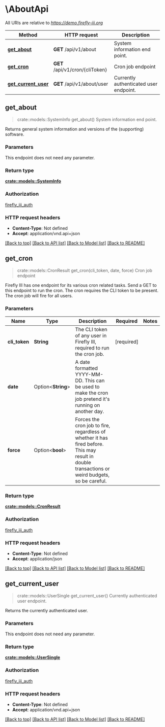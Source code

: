 # \AboutApi

All URIs are relative to *https://demo.firefly-iii.org*

Method | HTTP request | Description
------------- | ------------- | -------------
[**get_about**](AboutApi.md#get_about) | **GET** /api/v1/about | System information end point.
[**get_cron**](AboutApi.md#get_cron) | **GET** /api/v1/cron/{cliToken} | Cron job endpoint
[**get_current_user**](AboutApi.md#get_current_user) | **GET** /api/v1/about/user | Currently authenticated user endpoint.



## get_about

> crate::models::SystemInfo get_about()
System information end point.

Returns general system information and versions of the (supporting) software. 

### Parameters

This endpoint does not need any parameter.

### Return type

[**crate::models::SystemInfo**](SystemInfo.md)

### Authorization

[firefly_iii_auth](../README.md#firefly_iii_auth)

### HTTP request headers

- **Content-Type**: Not defined
- **Accept**: application/vnd.api+json

[[Back to top]](#) [[Back to API list]](../README.md#documentation-for-api-endpoints) [[Back to Model list]](../README.md#documentation-for-models) [[Back to README]](../README.md)


## get_cron

> crate::models::CronResult get_cron(cli_token, date, force)
Cron job endpoint

Firefly III has one endpoint for its various cron related tasks. Send a GET to this endpoint to run the cron. The cron requires the CLI token to be present. The cron job will fire for all users. 

### Parameters


Name | Type | Description  | Required | Notes
------------- | ------------- | ------------- | ------------- | -------------
**cli_token** | **String** | The CLI token of any user in Firefly III, required to run the cron job. | [required] |
**date** | Option<**String**> | A date formatted YYYY-MM-DD. This can be used to make the cron job pretend it's running on another day.  |  |
**force** | Option<**bool**> | Forces the cron job to fire, regardless of whether it has fired before. This may result in double transactions or weird budgets, so be careful.  |  |

### Return type

[**crate::models::CronResult**](CronResult.md)

### Authorization

[firefly_iii_auth](../README.md#firefly_iii_auth)

### HTTP request headers

- **Content-Type**: Not defined
- **Accept**: application/json

[[Back to top]](#) [[Back to API list]](../README.md#documentation-for-api-endpoints) [[Back to Model list]](../README.md#documentation-for-models) [[Back to README]](../README.md)


## get_current_user

> crate::models::UserSingle get_current_user()
Currently authenticated user endpoint.

Returns the currently authenticated user. 

### Parameters

This endpoint does not need any parameter.

### Return type

[**crate::models::UserSingle**](UserSingle.md)

### Authorization

[firefly_iii_auth](../README.md#firefly_iii_auth)

### HTTP request headers

- **Content-Type**: Not defined
- **Accept**: application/vnd.api+json

[[Back to top]](#) [[Back to API list]](../README.md#documentation-for-api-endpoints) [[Back to Model list]](../README.md#documentation-for-models) [[Back to README]](../README.md)

